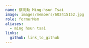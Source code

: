 ```yaml
---
name: 蔡明勳 Ming-hsun Tsai 
image: images/members/602415152.jpg 
role: formerMem
aliases:
  - ming hsun tsai
links:
  github: link_to_github 
---
```

